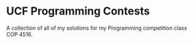 # UCF Programming Contests
A collection of all of my solutions for my Programming competition class COP 4516.
